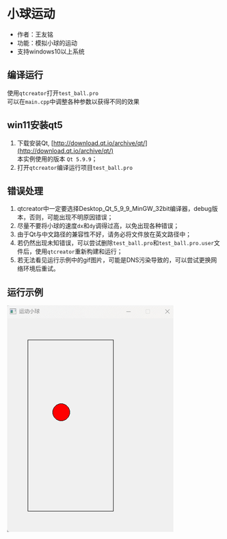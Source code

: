 # 小球运动

 - 作者：王友铭
 - 功能：模拟小球的运动
 - 支持windows10以上系统
 

## 编译运行
使用`qtcreator`打开`test_ball.pro`  
可以在`main.cpp`中调整各种参数以获得不同的效果

## win11安装qt5
 1. 下载安装Qt, [http://download.qt.io/archive/qt/](http://download.qt.io/archive/qt/)  
    本实例使用的版本 `Qt 5.9.9`；
 2. 打开`qtcreator`编译运行项目`test_ball.pro`
## 错误处理
 1. qtcreator中一定要选择Desktop_Qt_5_9_9_MinGW_32bit编译器，debug版本，否则，可能出现不明原因错误；
 2. 尽量不要将小球的速度`dx`和`dy`调得过高，以免出现各种错误；
 3. 由于Qt与中文路径的兼容性不好，请务必将文件放在英文路径中；
 4. 若仍然出现未知错误，可以尝试删除`test_ball.pro`和`test_ball.pro.user`文件后，使用`qtcreator`重新构建和运行；
 5. 若无法看见运行示例中的gif图片，可能是DNS污染导致的，可以尝试更换网络环境后重试。
## 运行示例
![image](ball.gif)

    
